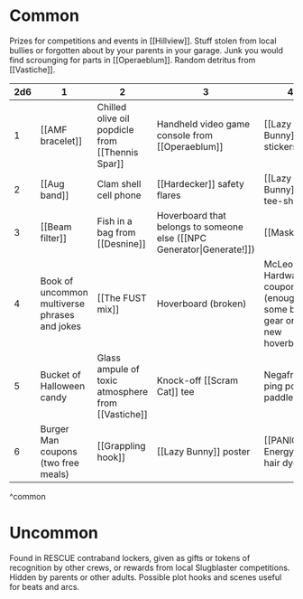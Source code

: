 # Common

Prizes for competitions and events in [[Hillview]]. Stuff stolen from local bullies or forgotten about by your parents in your garage. Junk you would find scrounging for parts in [[Operaeblum]]. Random detritus from [[Vastiche]].

| 2d6 | 1 | 2 | 3 | 4 | 5 | 6 |
| ---- | ---- | ---- | ---- | ---- | ---- | ---- |
| 1 | [[AMF bracelet]] | Chilled olive oil popdicle from [[Thennis Spar]] | Handheld video game console from [[Operaeblum]] | [[Lazy Bunny]] stickers | [[Phone charms\|Phone charm]] (duplicate you already own) | [[Lab Components\|Random Component]] (`dice: 1d[[Lab Components#^components]]`) |
| 2 | [[Aug band]] | Clam shell cell phone | [[Hardecker]] safety flares | [[Lazy Bunny]] tee-shirt | `dice: 1d[[Phone Charms#^c]]`Charm | [[Repair tools]] |
| 3 | [[Beam filter]] | Fish in a bag from [[Desnine]] | Hoverboard that belongs to someone else ([[NPC Generator\|Generate!]]) | [[Mask]] | `dice: 1d[[Phone Charms#^c]]`Charm, but it has a wizard hat | [[Smart cord]] |
| 4 | Book of uncommon multiverse phrases and jokes | [[The FUST mix]] | Hoverboard (broken) | McLeod’s Hardware coupon (enough for some basic gear or a new hoverboard) | `dice: 1d[[Phone Charms#^c]]`Charm, but it is a non standard colour | [[Spacetime ampimeter]] |
| 5 | Bucket of Halloween candy | Glass ampule of toxic atmosphere from [[Vastiche]] | Knock-off [[Scram Cat]] tee | Negafriction ping pong paddle | `dice: 1d[[Phone Charms#^c]]`Charm, but it is badly damaged | Unrelesaed Big Shiny Tunes compilation CD |
| 6 | Burger Man coupons (two free meals) | [[Grappling hook]] | [[Lazy Bunny]] poster | [[PANIC Energy]] hair dye | `dice: 1d[[Phone Charms#^c]]`Charm, and a `dice: 1d[[Phone Charms#^c]]`Charm | Video Hut coupons (two free rentals) |
^common

# Uncommon

Found in RESCUE contraband lockers, given as gifts or tokens of recognition by other crews, or rewards from local Slugblaster competitions. Hidden by parents or other adults. Possible plot hooks and scenes useful for beats and arcs.

